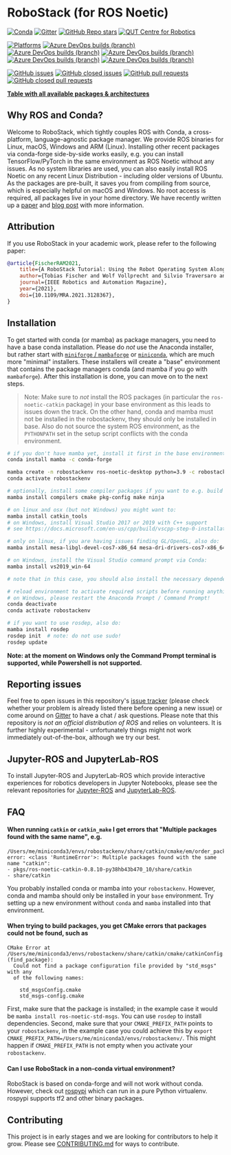 # RoboStack (for ROS Noetic)
[![Conda](https://img.shields.io/conda/dn/robostack/ros-noetic-desktop?style=flat-square)](https://anaconda.org/robostack/)
[![Gitter](https://img.shields.io/gitter/room/RoboStack/Lobby?style=flat-square)](https://gitter.im/RoboStack/Lobby)
[![GitHub Repo stars](https://img.shields.io/github/stars/robostack/ros-noetic?style=flat-square)](https://github.com/RoboStack/ros-noetic/)
[![QUT Centre for Robotics](https://img.shields.io/badge/collection-QUT%20Robotics-%23043d71?style=flat-square)](https://qcr.ai)

[![Platforms](https://img.shields.io/badge/platforms-linux%20%7C%20win%20%7C%20macos%20%7C%20linux%E2%80%93aarch64%20%7C%20macos%E2%80%93arm64-green.svg?style=flat-square)](https://github.com/RoboStack/ros-noetic)
[![Azure DevOps builds (branch)](https://img.shields.io/azure-devops/build/robostack/f91d909b-3931-44f7-9823-19fcd42e7d04/8/buildbranch_linux?label=build%20linux&style=flat-square)](https://dev.azure.com/robostack/ros_pipelines/_build?definitionId=8&_a=summary)
[![Azure DevOps builds (branch)](https://img.shields.io/azure-devops/build/robostack/f91d909b-3931-44f7-9823-19fcd42e7d04/10/buildbranch_win?label=build%20win&style=flat-square)](https://dev.azure.com/robostack/ros_pipelines/_build?definitionId=10&_a=summary)
[![Azure DevOps builds (branch)](https://img.shields.io/azure-devops/build/robostack/f91d909b-3931-44f7-9823-19fcd42e7d04/9/buildbranch_osx?label=build%20macos&style=flat-square)](https://dev.azure.com/robostack/ros_pipelines/_build?definitionId=9&_a=summary)
[![Azure DevOps builds (branch)](https://img.shields.io/azure-devops/build/robostack/f91d909b-3931-44f7-9823-19fcd42e7d04/11/buildbranch_linux_aarch64?label=build%20aarch64&style=flat-square)](https://dev.azure.com/robostack/ros_pipelines/_build?definitionId=11&_a=summary)
[![Azure DevOps builds (branch)](https://img.shields.io/azure-devops/build/robostack/f91d909b-3931-44f7-9823-19fcd42e7d04/29/buildbranch_osx_arm64?label=build%20macos-arm64&style=flat-square)](https://dev.azure.com/robostack/ros_pipelines/_build?definitionId=29&_a=summary)

[![GitHub issues](https://img.shields.io/github/issues-raw/robostack/ros-noetic?style=flat-square)](https://github.com/RoboStack/ros-noetic/issues)
[![GitHub closed issues](https://img.shields.io/github/issues-closed-raw/robostack/ros-noetic?style=flat-square)](https://github.com/RoboStack/ros-noetic/issues?q=is%3Aissue+is%3Aclosed)
[![GitHub pull requests](https://img.shields.io/github/issues-pr-raw/robostack/ros-noetic?style=flat-square)](https://github.com/RoboStack/ros-noetic/pulls)
[![GitHub closed pull requests](https://img.shields.io/github/issues-pr-closed-raw/robostack/ros-noetic?style=flat-square)](https://github.com/RoboStack/ros-noetic/pulls?q=is%3Apr+is%3Aclosed)

[__Table with all available packages & architectures__](https://robostack.github.io/noetic.html)

## Why ROS and Conda?
Welcome to RoboStack, which tightly couples ROS with Conda, a cross-platform, language-agnostic package manager. We provide ROS binaries for Linux, macOS, Windows and ARM (Linux). Installing other recent packages via conda-forge side-by-side works easily, e.g. you can install TensorFlow/PyTorch in the same environment as ROS Noetic without any issues. As no system libraries are used, you can also easily install ROS Noetic on any recent Linux Distribution - including older versions of Ubuntu. As the packages are pre-built, it saves you from compiling from source, which is especially helpful on macOS and Windows. No root access is required, all packages live in your home directory. We have recently written up a [paper](https://arxiv.org/abs/2104.12910) and [blog post](https://medium.com/robostack/cross-platform-conda-packages-for-ros-fa1974fd1de3) with more information.

## Attribution
If you use RoboStack in your academic work, please refer to the following paper:
```bibtex
@article{FischerRAM2021,
    title={A RoboStack Tutorial: Using the Robot Operating System Alongside the Conda and Jupyter Data Science Ecosystems},
    author={Tobias Fischer and Wolf Vollprecht and Silvio Traversaro and Sean Yen and Carlos Herrero and Michael Milford},
    journal={IEEE Robotics and Automation Magazine},
    year={2021},
    doi={10.1109/MRA.2021.3128367},
}
```

## Installation

To get started with conda (or mamba) as package managers, you need to have a base conda installation. Please do _not_ use the Anaconda installer, but rather start with [`miniforge` / `mambaforge`](https://github.com/conda-forge/miniforge) or [`miniconda`](https://docs.conda.io/en/latest/miniconda.html), which are much more "minimal" installers. These installers will create a "base" environment that contains the package managers conda (and mamba if you go with `mambaforge`). After this installation is done, you can move on to the next steps.

> Note: Make sure to _not_ install the ROS packages (in particular the `ros-noetic-catkin` package) in your base environment as this leads to issues down the track. On the other hand, conda and mamba must not be installed in the robostackenv, they should only be installed in base. Also do not source the system ROS environment, as the `PYTHONPATH` set in the setup script conflicts with the conda environment.

```bash
# if you don't have mamba yet, install it first in the base environment (not needed when using mambaforge):
conda install mamba -c conda-forge

mamba create -n robostackenv ros-noetic-desktop python=3.9 -c robostack -c robostack-experimental -c conda-forge --no-channel-priority --override-channels
conda activate robostackenv

# optionally, install some compiler packages if you want to e.g. build packages in a catkin_ws:
mamba install compilers cmake pkg-config make ninja

# on linux and osx (but not Windows) you might want to:
mamba install catkin_tools
# on Windows, install Visual Studio 2017 or 2019 with C++ support 
# see https://docs.microsoft.com/en-us/cpp/build/vscpp-step-0-installation?view=msvc-160

# only on linux, if you are having issues finding GL/OpenGL, also do:
mamba install mesa-libgl-devel-cos7-x86_64 mesa-dri-drivers-cos7-x86_64 libselinux-cos7-x86_64 libxdamage-cos7-x86_64 libxxf86vm-cos7-x86_64 libxext-cos7-x86_64 xorg-libxfixes

# on Windows, install the Visual Studio command prompt via Conda:
mamba install vs2019_win-64

# note that in this case, you should also install the necessary dependencies with conda/mamba, if possible

# reload environment to activate required scripts before running anything
# on Windows, please restart the Anaconda Prompt / Command Prompt!
conda deactivate
conda activate robostackenv

# if you want to use rosdep, also do:
mamba install rosdep
rosdep init  # note: do not use sudo!
rosdep update
```

**Note: at the moment on Windows only the Command Prompt terminal is supported, while Powershell is not supported.**

## Reporting issues
Feel free to open issues in this repository's [issue tracker](https://github.com/RoboStack/ros-noetic/issues) (please check whether your problem is already listed there before opening a new issue) or come around on [Gitter](https://gitter.im/RoboStack/Lobby) to have a chat / ask questions. Please note that this repository is _not an official distribution of ROS_ and relies on volunteers. It is further highly experimental - unfortunately things might not work immediately out-of-the-box, although we try our best.

## Jupyter-ROS and JupyterLab-ROS
To install Jupyter-ROS and JupyterLab-ROS which provide interactive experiences for robotics developers in Jupyter Notebooks, please see the relevant repositories for [Jupyter-ROS](https://github.com/RoboStack/jupyter-ros) and [JupyterLab-ROS](https://github.com/RoboStack/jupyterlab-ros).

## FAQ
#### When running `catkin` or `catkin_make` I get errors that "Multiple packages found with the same name", e.g.
```
/Users/me/miniconda3/envs/robostackenv/share/catkin/cmake/em/order_packages.cmake.em:23: error: <class 'RuntimeError'>: Multiple packages found with the same name "catkin":
- pkgs/ros-noetic-catkin-0.8.10-py38hb43b470_10/share/catkin
- share/catkin
```
You probably installed conda or mamba into your `robostackenv`. However, conda and mamba should only be installed in your `base` environment. Try setting up a new environment without `conda` and `mamba` installed into that environment.

#### When trying to build packages, you get CMake errors that packages could not be found, such as
```
CMake Error at /Users/me/miniconda3/envs/robostackenv/share/catkin/cmake/catkinConfig.cmake:83 (find_package):
  Could not find a package configuration file provided by "std_msgs" with any
  of the following names:

    std_msgsConfig.cmake
    std_msgs-config.cmake
```
First, make sure that the package is installed; in the example case it would be `mamba install ros-noetic-std-msgs`. You can use `rosdep` to install dependencies. Second, make sure that your `CMAKE_PREFIX_PATH` points to your `robostackenv`, in the example case you could achieve this by `export CMAKE_PREFIX_PATH=/Users/me/miniconda3/envs/robostackenv/`. This might happen if `CMAKE_PREFIX_PATH` is not empty when you activate your `robostackenv`.

#### Can I use RoboStack in a non-conda virtual environment?
RoboStack is based on conda-forge and will not work without conda. However, check out [rospypi](https://github.com/rospypi/simple) which can run in a pure Python virtualenv. rospypi supports tf2 and other binary packages.


## Contributing
This project is in early stages and we are looking for contributors to help it grow. Please see [CONTRIBUTING.md](./CONTRIBUTING.md) for ways to contribute.
